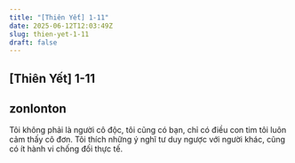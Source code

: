 ```yaml
---
title: "[Thiên Yết] 1-11"
date: 2025-06-12T12:03:49Z
slug: thien-yet-1-11
draft: false
---
```


## [Thiên Yết] 1-11

## zonlonton

Tôi không phải là người cô độc, tôi cũng có bạn, chỉ có điều con tim tôi luôn cảm thấy cô đơn. Tôi thích những ý nghĩ tư duy ngược với người khác, cũng có ít hành vi chống đối thực tế.